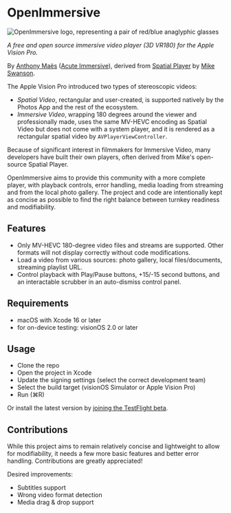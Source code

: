 # OpenImmersive
![OpenImmersive logo, representing a pair of red/blue anaglyphic glasses](https://raw.githubusercontent.com/acuteimmersive/openimmersive/refs/heads/main/OpenImmersive/Media/openimmersive-logo.png)

_A free and open source immersive video player (3D VR180) for the Apple Vision Pro._

By [Anthony Maës](https://www.linkedin.com/in/portemantho/) ([Acute Immersive](https://acuteimmersive.com/)), derived from [Spatial Player](https://github.com/mikeswanson/SpatialPlayer/) by [Mike Swanson](https://blog.mikeswanson.com/).

The Apple Vision Pro introduced two types of stereoscopic videos: 
- *Spatial Video*, rectangular and user-created, is supported natively by the Photos App and the rest of the ecosystem.
- *Immersive Video*, wrapping 180 degrees around the viewer and professionally made, uses the same MV-HEVC encoding as Spatial Video but does not come with a system player, and it is rendered as a rectangular spatial video by `AVPlayerViewController`.

Because of significant interest in filmmakers for Immersive Video, many developers have built their own players, often derived from Mike's open-source Spatial Player.

OpenImmersive aims to provide this community with a more complete player, with playback controls, error handling, media loading from streaming and from the local photo gallery. The project and code are intentionally kept as concise as possible to find the right balance between turnkey readiness and modifiability.

## Features
* Only MV-HEVC 180-degree video files and streams are supported. Other formats will not display correctly without code modifications.
* Load a video from various sources: photo gallery, local files/documents, streaming playlist URL.
* Control playback with Play/Pause buttons, +15/-15 second buttons, and an interactable scrubber in an auto-dismiss control panel.

## Requirements
* macOS with Xcode 16 or later
* for on-device testing: visionOS 2.0 or later

## Usage
- Clone the repo
- Open the project in Xcode
- Update the signing settings (select the correct development team)
- Select the build target (visionOS Simulator or Apple Vision Pro)
- Run (⌘R)

Or install the latest version by [joining the TestFlight beta](https://testflight.apple.com/join/NGdsFFdB).

## Contributions
While this project aims to remain relatively concise and lightweight to allow for modifiability, it needs a few more basic features and better error handling. Contributions are greatly appreciated!

Desired improvements:
- Subtitles support
- Wrong video format detection
- Media drag & drop support
